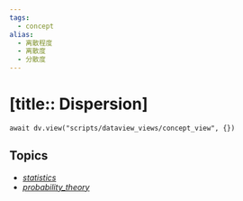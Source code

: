 ```yaml
---
tags:
  - concept
alias:
  - 离散程度
  - 离散度
  - 分散度
---
```


# [title:: Dispersion]

```dataviewjs
await dv.view("scripts/dataview_views/concept_view", {})
```

## Topics

- [_statistics_](_statistics_.md)
- [_probability_theory_](_probability_theory_.md)
